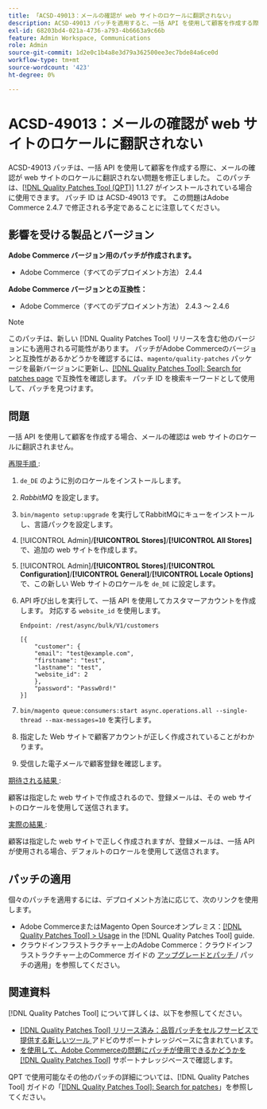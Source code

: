 ```yaml
---
title: 「ACSD-49013：メールの確認が web サイトのロケールに翻訳されない」
description: ACSD-49013 パッチを適用すると、一括 API を使用して顧客を作成する際に、メールの確認が web サイトのロケールに翻訳されないAdobe Commerceの問題を修正できます。
exl-id: 68203bd4-021a-4736-a793-4b6663a9c66b
feature: Admin Workspace, Communications
role: Admin
source-git-commit: 1d2e0c1b4a8e3d79a362500ee3ec7bde84a6ce0d
workflow-type: tm+mt
source-wordcount: '423'
ht-degree: 0%

---
```


# ACSD-49013：メールの確認が web サイトのロケールに翻訳されない

ACSD-49013 パッチは、一括 API を使用して顧客を作成する際に、メールの確認が web サイトのロケールに翻訳されない問題を修正しました。 このパッチは、[[!DNL Quality Patches Tool (QPT)]](/help/announcements/adobe-commerce-announcements/magento-quality-patches-released-new-tool-to-self-serve-quality-patches.md) 1.1.27 がインストールされている場合に使用できます。 パッチ ID は ACSD-49013 です。 この問題はAdobe Commerce 2.4.7 で修正される予定であることに注意してください。

## 影響を受ける製品とバージョン

**Adobe Commerce バージョン用のパッチが作成されます。**

* Adobe Commerce（すべてのデプロイメント方法） 2.4.4

**Adobe Commerce バージョンとの互換性：**

* Adobe Commerce（すべてのデプロイメント方法） 2.4.3 ～ 2.4.6

>[!NOTE]
>
>このパッチは、新しい [!DNL Quality Patches Tool] リリースを含む他のバージョンにも適用される可能性があります。 パッチがAdobe Commerceのバージョンと互換性があるかどうかを確認するには、`magento/quality-patches` パッケージを最新バージョンに更新し、[[!DNL Quality Patches Tool]: Search for patches page](https://experienceleague.adobe.com/tools/commerce-quality-patches/index.html) で互換性を確認します。 パッチ ID を検索キーワードとして使用して、パッチを見つけます。

## 問題

一括 API を使用して顧客を作成する場合、メールの確認は web サイトのロケールに翻訳されません。

<u> 再現手順 </u>:

1. `de_DE` のように別のロケールをインストールします。
1. *RabbitMQ* を設定します。
1. `bin/magento setup:upgrade` を実行してRabbitMQにキューをインストールし、言語パックを設定します。
1. [!UICONTROL Admin]/**[!UICONTROL Stores]**/**[!UICONTROL All Stores]** で、追加の web サイトを作成します。
1. [!UICONTROL Admin]/**[!UICONTROL Stores]**/**[!UICONTROL Configuration]**/**[!UICONTROL General]**/**[!UICONTROL Locale Options]** で、この新しい Web サイトのロケールを `de_DE` に設定します。
1. API 呼び出しを実行して、一括 API を使用してカスタマーアカウントを作成します。 対応する `website_id` を使用します。

   `Endpoint: /rest/async/bulk/V1/customers`

   ```
   [{
       "customer": {
       "email": "test@example.com",
       "firstname": "test",
       "lastname": "test",
       "website_id": 2
       },
       "password": "Passw0rd!"
   }]
   ```

1. `bin/magento queue:consumers:start async.operations.all --single-thread --max-messages=10` を実行します。
1. 指定した Web サイトで顧客アカウントが正しく作成されていることがわかります。
1. 受信した電子メールで顧客登録を確認します。

<u> 期待される結果 </u>:

顧客は指定した web サイトで作成されるので、登録メールは、その web サイトのロケールを使用して送信されます。

<u> 実際の結果 </u>:

顧客は指定した web サイトで正しく作成されますが、登録メールは、一括 API が使用される場合、デフォルトのロケールを使用して送信されます。

## パッチの適用

個々のパッチを適用するには、デプロイメント方法に応じて、次のリンクを使用します。

* Adobe CommerceまたはMagento Open Sourceオンプレミス：[[!DNL Quality Patches Tool] > Usage](https://experienceleague.adobe.com/docs/commerce-operations/tools/quality-patches-tool/usage.html) in the [!DNL Quality Patches Tool] guide.
* クラウドインフラストラクチャー上のAdobe Commerce：クラウドインフラストラクチャー上のCommerce ガイドの [ アップグレードとパッチ ](https://experienceleague.adobe.com/docs/commerce-cloud-service/user-guide/develop/upgrade/apply-patches.html)/ パッチの適用」を参照してください。

## 関連資料

[!DNL Quality Patches Tool] について詳しくは、以下を参照してください。

* [[!DNL Quality Patches Tool]  リリース済み：品質パッチをセルフサービスで提供する新しいツール ](/help/announcements/adobe-commerce-announcements/magento-quality-patches-released-new-tool-to-self-serve-quality-patches.md) アドビのサポートナレッジベースに含まれています。
* [ を使用して、Adobe Commerceの問題にパッチが使用できるかどうかを  [!DNL Quality Patches Tool]](/help/support-tools/patches-available-in-qpt-tool/check-patch-for-magento-issue-with-magento-quality-patches.md) サポートナレッジベースで確認します。

QPT で使用可能なその他のパッチの詳細については、[!DNL Quality Patches Tool] ガイドの「[[!DNL Quality Patches Tool]: Search for patches](https://experienceleague.adobe.com/tools/commerce-quality-patches/index.html)」を参照してください。
